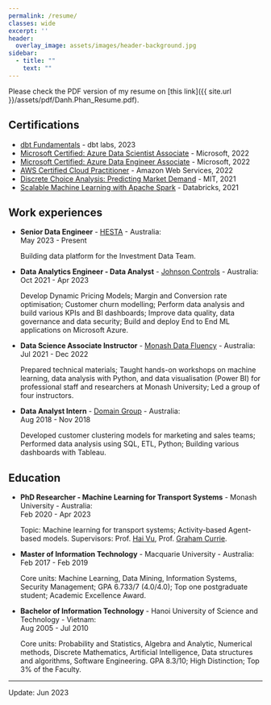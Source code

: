 ```yaml
---
permalink: /resume/
classes: wide
excerpt: ''
header:
  overlay_image: assets/images/header-background.jpg
sidebar:
  - title: ""
    text: ""
---
```


Please check the PDF version of my resume on [this link]({{ site.url }}/assets/pdf/Danh.Phan_Resume.pdf).

## Certifications

- [dbt Fundamentals](https://www.credential.net/286e1864-1fb6-45ed-bbb2-c9be91e359e0#gs.phoo1p) - dbt labs, 2023
- [Microsoft Certified: Azure Data Scientist Associate](https://www.credly.com/badges/0146ec6f-3a1d-453a-9dfc-ff4f29a69530/linked_in_profile) - Microsoft, 2022
- [Microsoft Certified: Azure Data Engineer Associate](https://www.credly.com/badges/014e627c-bd21-4e71-93b2-1e8394f9c875/public_url) - Microsoft, 2022
- [AWS Certified Cloud Practitioner](https://www.credly.com/badges/4b53c738-8539-4699-a4c1-936399adf7d0/linked_in_profile) - Amazon Web Services, 2022
- [Discrete Choice Analysis: Predicting Market Demand](https://www.credential.net/85141069-15fa-4d93-901d-57114a8a2b4a#gs.c372q5) - MIT, 2021
- [Scalable Machine Learning with Apache Spark](https://danhphan.net/assets/certifications/Databricks_Scalable%20Machine%20Learning%20with%20Apache%20Spark.pdf) - Databricks, 2021

## Work experiences

- **Senior Data Engineer** - [HESTA](https://www.hesta.com.au/about-us) - Australia:  
  May 2023 - Present 

  Building data platform for the Investment Data Team.

- **Data Analytics Engineer - Data Analyst** - [Johnson Controls](https://www.johnsoncontrols.com/en_au) - Australia:  
  Oct 2021 - Apr 2023 

  Develop Dynamic Pricing Models; Margin and Conversion rate optimisation; Customer churn modelling; Perform data analysis and build various KPIs and BI dashboards; Improve data quality, data governance and data security; Build and deploy End to End ML applications on Microsoft Azure.

- **Data Science Associate Instructor** - [Monash Data Fluency](https://www.monash.edu/data-fluency/home) - Australia:  
  Jul 2021 - Dec 2022 

  Prepared technical materials; Taught hands-on workshops on machine learning, data analysis with Python, and data visualisation (Power BI) for professional staff and researchers at Monash University; Led a group of four instructors.

- **Data Analyst Intern** - [Domain Group](https://www.domain.com.au/group/) - Australia:  
  Aug 2018 - Nov 2018	

  Developed customer clustering models for marketing and sales teams; Performed data analysis using SQL, ETL, Python; Building various dashboards with Tableau.

## Education

- **PhD Researcher - Machine Learning for Transport Systems** - Monash University - Australia:  
  Feb 2020 - Apr 2023 

  Topic: Machine learning for transport systems; Activity-based Agent-based models. Supervisors: Prof. [Hai Vu](https://www.monash.edu/engineering/lehaivu), Prof. [Graham Currie](https://www.monash.edu/engineering/grahamcurrie).


- **Master of Information Technology** - Macquarie University - Australia:  
  Feb 2017 - Feb 2019 

  Core units: Machine Learning, Data Mining, Information Systems, Security Management; GPA 6.733/7 (4.0/4.0); Top one postgraduate student; Academic Excellence Award.

- **Bachelor of Information Technology** - Hanoi University of Science and Technology - Vietnam:  
  Aug 2005 - Jul 2010 

  Core units: Probability and Statistics, Algebra and Analytic, Numerical methods, Discrete Mathematics, Artificial Intelligence, Data structures and algorithms, Software Engineering. GPA 8.3/10; High Distinction; Top 3% of the Faculty.


---

Update: Jun 2023